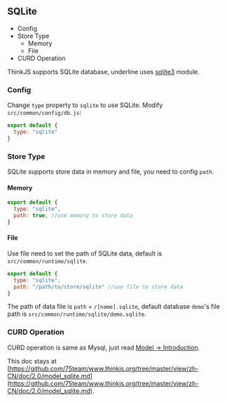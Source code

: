 ## SQLite

- Config
- Store Type
  - Memory
  - File
- CURD Operation

ThinkJS supports SQLite database, underline uses [sqlite3](https://www.npmjs.com/package/sqlite3) module.

### Config

Change `type` property to `sqlite` to use SQLite. Modify `src/common/config/db.js`:

```js
export default {
  type: "sqlite"
}
```

### Store Type

SQLite supports store data in memory and file, you need to config `path`.

#### Memory

```js
export default {
  type: "sqlite",
  path: true, //use memory to store data
}
```

#### File

Use file need to set the path of SQLite data, default is `src/common/runtime/sqlite`.

```js
export default {
  type: "sqlite",
  path: "/path/to/store/sqlite" //use file to store data
}
```

The path of data file is `path` + `/[name].sqlite`, default database `demo`'s file path is `src/common/runtime/sqlite/demo.sqlite`.

### CURD Operation

CURD operation is same as Mysql, just read [Model -> Introduction](https://thinkjs.org/zh-CN/doc/2.0/model_intro.html#toc-d84).

This doc stays at [https://github.com/75team/www.thinkjs.org/tree/master/view/zh-CN/doc/2.0/model_sqlite.md](https://github.com/75team/www.thinkjs.org/tree/master/view/zh-CN/doc/2.0/model_sqlite.md).